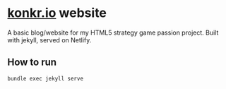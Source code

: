 

# [konkr.io](https://www.konkr.io/) website

A basic blog/website for my HTML5 strategy game passion project.
Built with jekyll, served on Netlify.

## How to run

```
bundle exec jekyll serve
```
